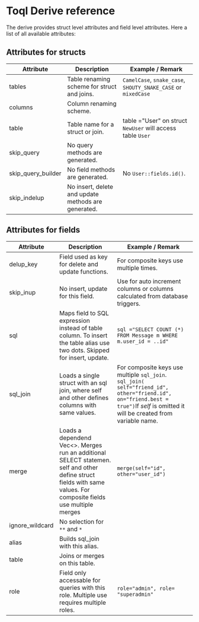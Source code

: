 # Toql Derive reference

The derive provides struct level attributes and field level attributes. Here a list of all available attributes:

## Attributes for structs

Attribute | Description                             | Example / Remark
---- |---| ---|
tables  |   Table renaming scheme for struct and joins. |  `CamelCase`, `snake_case`, `SHOUTY_SNAKE_CASE` or `mixedCase`
columns        | Column renaming scheme. |
table | Table name for a struct or join. | table ="User" on struct `NewUser` will access table `User`
skip_query | No query methods are generated. | 
skip_query_builder | No field methods are generated. |  No `User::fields.id()`.
skip_indelup |No insert, delete and update methods are generated. |

## Attributes for fields  

Attribute | Description | Example / Remark
---- |---| ---|
delup_key | Field used as key for delete and update functions. | For composite keys use multiple times.
skip_inup | No insert, update for this field. | Use for auto increment columns or columns calculated from database triggers.
sql       | Maps field to SQL expression instead of table column. To insert the table alias use two dots. Skipped for insert, update. | `sql ="SELECT COUNT (*) FROM Message m WHERE m.user_id = ..id"`
sql_join  | Loads a single struct with an sql join, where self and other defines columns with same values.    | For composite keys use multiple `sql_join`.  `sql_join( self="friend_id", other="friend.id", on="friend.best = true")`If _self_ is omitted it will be created from variable name. 
merge     | Loads a dependend Vec<>. Merges run an additional SELECT statemen. self and other define struct fields with same values. For composite fields use multiple merges | `merge(self="id", other="user_id")`
ignore_wildcard | No selection for `**` and `*`| 
alias | Builds sql_join with this alias. | 
table | Joins or merges on this table. | 
role | Field only accessable for queries with this role. Multiple use requires multiple roles. | `role="admin", role= "superadmin"`

